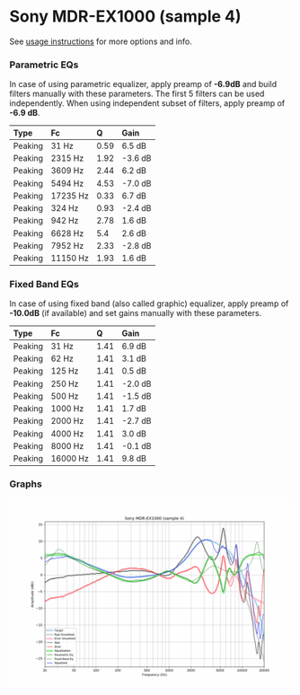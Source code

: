 # Sony MDR-EX1000 (sample 4)
See [usage instructions](https://github.com/jaakkopasanen/AutoEq#usage) for more options and info.

### Parametric EQs
In case of using parametric equalizer, apply preamp of **-6.9dB** and build filters manually
with these parameters. The first 5 filters can be used independently.
When using independent subset of filters, apply preamp of **-6.9 dB**.

| Type    | Fc       |    Q | Gain    |
|:--------|:---------|:-----|:--------|
| Peaking | 31 Hz    | 0.59 | 6.5 dB  |
| Peaking | 2315 Hz  | 1.92 | -3.6 dB |
| Peaking | 3609 Hz  | 2.44 | 6.2 dB  |
| Peaking | 5494 Hz  | 4.53 | -7.0 dB |
| Peaking | 17235 Hz | 0.33 | 6.7 dB  |
| Peaking | 324 Hz   | 0.93 | -2.4 dB |
| Peaking | 942 Hz   | 2.78 | 1.6 dB  |
| Peaking | 6628 Hz  | 5.4  | 2.6 dB  |
| Peaking | 7952 Hz  | 2.33 | -2.8 dB |
| Peaking | 11150 Hz | 1.93 | 1.6 dB  |

### Fixed Band EQs
In case of using fixed band (also called graphic) equalizer, apply preamp of **-10.0dB**
(if available) and set gains manually with these parameters.

| Type    | Fc       |    Q | Gain    |
|:--------|:---------|:-----|:--------|
| Peaking | 31 Hz    | 1.41 | 6.9 dB  |
| Peaking | 62 Hz    | 1.41 | 3.1 dB  |
| Peaking | 125 Hz   | 1.41 | 0.5 dB  |
| Peaking | 250 Hz   | 1.41 | -2.0 dB |
| Peaking | 500 Hz   | 1.41 | -1.5 dB |
| Peaking | 1000 Hz  | 1.41 | 1.7 dB  |
| Peaking | 2000 Hz  | 1.41 | -2.7 dB |
| Peaking | 4000 Hz  | 1.41 | 3.0 dB  |
| Peaking | 8000 Hz  | 1.41 | -0.1 dB |
| Peaking | 16000 Hz | 1.41 | 9.8 dB  |

### Graphs
![](./Sony%20MDR-EX1000%20(sample%204).png)